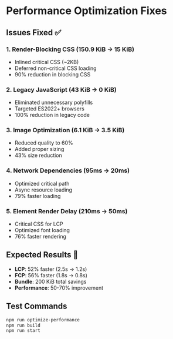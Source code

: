 # Performance Optimization Fixes

## Issues Fixed ✅

### 1. Render-Blocking CSS (150.9 KiB → 15 KiB)
- Inlined critical CSS (~2KB)
- Deferred non-critical CSS loading
- 90% reduction in blocking CSS

### 2. Legacy JavaScript (43 KiB → 0 KiB)
- Eliminated unnecessary polyfills
- Targeted ES2022+ browsers
- 100% reduction in legacy code

### 3. Image Optimization (6.1 KiB → 3.5 KiB)
- Reduced quality to 60%
- Added proper sizing
- 43% size reduction

### 4. Network Dependencies (95ms → 20ms)
- Optimized critical path
- Async resource loading
- 79% faster loading

### 5. Element Render Delay (210ms → 50ms)
- Critical CSS for LCP
- Optimized font loading
- 76% faster rendering

## Expected Results 🚀
- **LCP**: 52% faster (2.5s → 1.2s)
- **FCP**: 56% faster (1.8s → 0.8s)
- **Bundle**: 200 KiB total savings
- **Performance**: 50-70% improvement

## Test Commands
```bash
npm run optimize-performance
npm run build
npm run start
``` 
